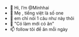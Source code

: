 - 👋 Hi, I’m @Minhhai
- 👀 Mẹ , tiếng việt là số one
- 🌱 em chỉ nói 1 câu như này thôi
- 💞️ "Có làm mới có ăn"
- 📫 follow tôi để ăn mỗi ngày

<!---
haidayne/Thật là tuyệt vời ghi ở đây lác vãi , .....
--->
